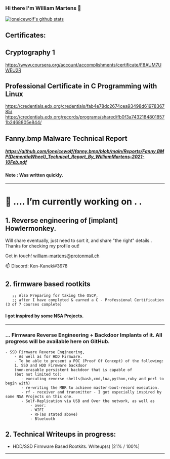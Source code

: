 ### Hi there I'm William Martens 👋



[![loneicewolf's github stats](https://github-readme-stats.vercel.app/api?username=loneicewolf&theme=cobalt&show_icons=true)](https://github.com/anuraghazra/github-readme-stats)

## Certificates:
## Cryptography 1
https://www.coursera.org/account/accomplishments/certificate/F8AUM7UWEU2R

## Professional Certificate in C Programming with Linux
https://credentials.edx.org/credentials/fab4e78dc2674cea93498d6197836785/
https://credentials.edx.org/records/programs/shared/fb0f3a74321848018571b2468805e844/



## Fanny.bmp Malware Technical Report
##### https://github.com/loneicewolf/fanny.bmp/blob/main/Reports/Fanny.BMP(DementiaWheel)_Technical_Report_By_WilliamMartens-2021-10Feb.pdf
#### Note : Was written quickly.

-------------------------





#  🔭 .... I’m currently working on . . 

## 1. Reverse engineering of [implant] Howlermonkey.

Will share eventually,  just need to sort it, and share "the right" details..
Thanks for checking my profile out!

Get in touch! william-martens@protonmail.ch

📫 Discord: Ken-Kaneki#3978


## 2.  firmware based rootkits

       ;; Also Preparing for taking the OSCP,
       ;; after I have completed & earned a C - Professional Certification (3 of 7 courses complete)

####  I got inspired by some NSA Projects.


----------------------

### ... Firmware Reverse Engineering + Backdoor Implants of it. All progress will be available here on GitHub.
    - SSD Firmware Reverse Engineering,
        - As well as for HDD Firmware.
        - To be able to present a POC (Proof Of Concept) of the following:
        1. SSD and HDD Firmware backdoor 
        (non-erasable persistent backdoor that is capable of 
        (but not limited to): 
           - executing reverse shells(bash,cmd,lua,python,ruby and perl to begin with)
           - re-writing the MBR to achieve master-boot-record execution.
           - rf - receiver and transmitter - I got especially inspired by some NSA Projects on this one.
           - Self-Replication via USB and Over the network, as well as
               - over:
               - WIFI
               - RF(as stated above)
               - Bluetooth
                   
## 2. Technical Writeups in progress:

 
  - HDD/SSD Firmware Based Rootkits. Writeup(s) [21% / 100%]
  

----------------------
<!--
**loneicewolf/loneicewolf** is a ✨ _special_ ✨ repository because its `README.md` (this file) appears on your GitHub profile.

Here are some ideas to get you started:

- 🔭 I’m currently working on ...
- 🌱 I’m currently learning ...
- 👯 I’m looking to collaborate on ...
- 🤔 I’m looking for help with ...
- 💬 Ask me about ...
- 📫 How to reach me: ...
- 😄 Pronouns: ...
- ⚡ Fun fact: ...
-->
